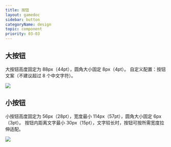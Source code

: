 ```yaml
---
title: 按钮
layout: gamedoc
sidebar: button
categoryName: design
topic: component
priority: 03-03
---
```


## 大按钮
大按钮高度固定为 88px（44pt），圆角大小固定 8px（4pt）。
自定义配置：按钮文案（不建议超过 8 个中文字符）。
<div class="m-doc-custom-examples">
	<div class="m-doc-custom-examples-correct ">
		<img src="/img/design/component/button/1.png">
	</div>
</div>



## 小按钮
小按钮高度固定为 56px（28pt），宽度最小 114px（57pt），圆角大小固定 6px（3pt）。
按钮内距离文字最小 30px（15pt），文字较长时，按钮可按所需宽度拉伸适配。
<div class="m-doc-custom-examples">
	<div class="m-doc-custom-examples-correct ">
		<img src="/img/design/component/button/2.png">
	</div>
</div>

